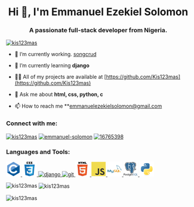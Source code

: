 <h1 align="center">Hi 👋, I'm Emmanuel Ezekiel Solomon</h1>
<h3 align="center">A passionate full-stack developer from Nigeria.</h3>

<p align="left"> <a href="https://github.com/ryo-ma/github-profile-trophy"><img src="https://github-profile-trophy.vercel.app/?username=kis123mas" alt="kis123mas" /></a> </p>

- 🔭 I’m currently working. [songcrud](https://github.com/Kis123mas/zuri_project.git)

- 🌱 I’m currently learning **django**

- 👨‍💻 All of my projects are available at [https://github.com/Kis123mas](https://github.com/Kis123mas)

- 💬 Ask me about **html, css, python, c**

- 📫 How to reach me **emmanuelezekielsolomon@gmail.com

<h3 align="left">Connect with me:</h3>
<p align="left">
<a href="https://codepen.io/kis123mas" target="blank"><img align="center" src="https://raw.githubusercontent.com/rahuldkjain/github-profile-readme-generator/master/src/images/icons/Social/codepen.svg" alt="kis123mas" height="30" width="40" /></a>
<a href="https://linkedin.com/in/emmanuel-solomon" target="blank"><img align="center" src="https://raw.githubusercontent.com/rahuldkjain/github-profile-readme-generator/master/src/images/icons/Social/linked-in-alt.svg" alt="emmanuel-solomon" height="30" width="40" /></a>
<a href="https://stackoverflow.com/users/16765398" target="blank"><img align="center" src="https://raw.githubusercontent.com/rahuldkjain/github-profile-readme-generator/master/src/images/icons/Social/stack-overflow.svg" alt="16765398" height="30" width="40" /></a>
</p>

<h3 align="left">Languages and Tools:</h3>
<p align="left"> <a href="https://www.cprogramming.com/" target="_blank" rel="noreferrer"> <img src="https://raw.githubusercontent.com/devicons/devicon/master/icons/c/c-original.svg" alt="c" width="40" height="40"/> </a> <a href="https://www.w3schools.com/css/" target="_blank" rel="noreferrer"> <img src="https://raw.githubusercontent.com/devicons/devicon/master/icons/css3/css3-original-wordmark.svg" alt="css3" width="40" height="40"/> </a> <a href="https://www.djangoproject.com/" target="_blank" rel="noreferrer"> <img src="https://cdn.worldvectorlogo.com/logos/django.svg" alt="django" width="40" height="40"/> </a> <a href="https://git-scm.com/" target="_blank" rel="noreferrer"> <img src="https://www.vectorlogo.zone/logos/git-scm/git-scm-icon.svg" alt="git" width="40" height="40"/> </a> <a href="https://www.w3.org/html/" target="_blank" rel="noreferrer"> <img src="https://raw.githubusercontent.com/devicons/devicon/master/icons/html5/html5-original-wordmark.svg" alt="html5" width="40" height="40"/> </a> <a href="https://developer.mozilla.org/en-US/docs/Web/JavaScript" target="_blank" rel="noreferrer"> <img src="https://raw.githubusercontent.com/devicons/devicon/master/icons/javascript/javascript-original.svg" alt="javascript" width="40" height="40"/> </a> <a href="https://www.mysql.com/" target="_blank" rel="noreferrer"> <img src="https://raw.githubusercontent.com/devicons/devicon/master/icons/mysql/mysql-original-wordmark.svg" alt="mysql" width="40" height="40"/> </a> <a href="https://www.postgresql.org" target="_blank" rel="noreferrer"> <img src="https://raw.githubusercontent.com/devicons/devicon/master/icons/postgresql/postgresql-original-wordmark.svg" alt="postgresql" width="40" height="40"/> </a> <a href="https://www.python.org" target="_blank" rel="noreferrer"> <img src="https://raw.githubusercontent.com/devicons/devicon/master/icons/python/python-original.svg" alt="python" width="40" height="40"/> </a> </p>

<p><img align="left" src="https://github-readme-stats.vercel.app/api/top-langs?username=kis123mas&show_icons=true&locale=en&layout=compact" alt="kis123mas" /></p>

<p>&nbsp;<img align="center" src="https://github-readme-stats.vercel.app/api?username=kis123mas&show_icons=true&locale=en" alt="kis123mas" /></p>

<p><img align="center" src="https://github-readme-streak-stats.herokuapp.com/?user=kis123mas&" alt="kis123mas" /></p>
